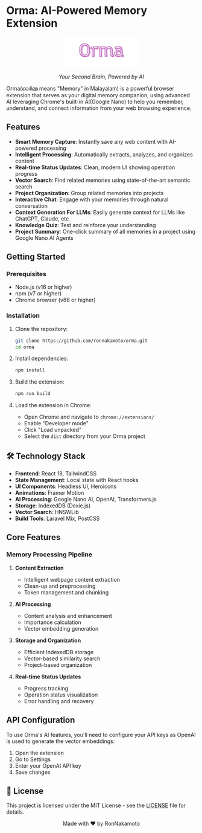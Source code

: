 # Orma: AI-Powered Memory Extension

<div align="center">
  <img src="assets/orma-logo.png" alt="Orma Logo" width="200"/>
  <p><em>Your Second Brain, Powered by AI</em></p>
</div>

Orma(ഓര്‍മ്മ means "Memory" in Malayalam) is a powerful browser extension that serves as your digital memory companion, using advanced AI leveraging Chrome's built-in AI(Google Nano) to help you remember, understand, and connect information from your web browsing experience.

## Features

- **Smart Memory Capture**: Instantly save any web content with AI-powered processing
- **Intelligent Processing**: Automatically extracts, analyzes, and organizes content
- **Real-time Status Updates**: Clean, modern UI showing operation progress
- **Vector Search**: Find related memories using state-of-the-art semantic search
- **Project Organization**: Group related memories into projects
- **Interactive Chat**: Engage with your memories through natural conversation
- **Context Generation For LLMs**: Easily generate context for LLMs like ChatGPT, Claude, etc
- **Knowledge Quiz**: Test and reinforce your understanding
- **Project Summary**: One-click summary of all memories in a project using Google Nano AI Agents

## Getting Started

### Prerequisites

- Node.js (v16 or higher)
- npm (v7 or higher)
- Chrome browser (v88 or higher)

### Installation

1. Clone the repository:
   ```bash
   git clone https://github.com/ronnakamoto/orma.git
   cd orma
   ```

2. Install dependencies:
   ```bash
   npm install
   ```

3. Build the extension:
   ```bash
   npm run build
   ```

4. Load the extension in Chrome:
   - Open Chrome and navigate to `chrome://extensions/`
   - Enable "Developer mode"
   - Click "Load unpacked"
   - Select the `dist` directory from your Orma project

## 🛠️ Technology Stack

- **Frontend**: React 18, TailwindCSS
- **State Management**: Local state with React hooks
- **UI Components**: Headless UI, Heroicons
- **Animations**: Framer Motion
- **AI Processing**: Google Nano AI, OpenAI, Transformers.js
- **Storage**: IndexedDB (Dexie.js)
- **Vector Search**: HNSWLib
- **Build Tools**: Laravel Mix, PostCSS

## Core Features

### Memory Processing Pipeline

1. **Content Extraction**
   - Intelligent webpage content extraction
   - Clean-up and preprocessing
   - Token management and chunking

2. **AI Processing**
   - Content analysis and enhancement
   - Importance calculation
   - Vector embedding generation

3. **Storage and Organization**
   - Efficient IndexedDB storage
   - Vector-based similarity search
   - Project-based organization

4. **Real-time Status Updates**
   - Progress tracking
   - Operation status visualization
   - Error handling and recovery

## API Configuration

To use Orma's AI features, you'll need to configure your API keys as OpenAI is used to generate the vector embeddings:

1. Open the extension
2. Go to Settings
3. Enter your OpenAI API key
4. Save changes

## 📄 License

This project is licensed under the MIT License - see the [LICENSE](LICENSE) file for details.

<div align="center">
  Made with ❤️ by RonNakamoto
</div>
